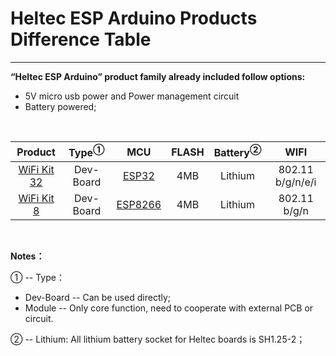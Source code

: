 # Heltec ESP Arduino Products Difference Table



------

**“Heltec ESP Arduino” product family already included follow options:**

- 5V micro usb power and Power management circuit
- Battery powered;

&nbsp;

|                        Product                         | Type<sup>①</sup> |                             MCU                              | FLASH | Battery<sup>②</sup> |       WIFI       |
| :----------------------------------------------------: | :--------------: | :----------------------------------------------------------: | :---: | :-----------------: | :--------------: |
| [WiFi Kit 32](https://heltec.org/project/wifi-kit-32/) |    Dev-Board     | [ESP32](https://www.espressif.com/sites/default/files/documentation/esp32_datasheet_en.pdf) |  4MB  |       Lithium       | 802.11 b/g/n/e/i |
|  [WiFi Kit 8](https://heltec.org/project/wifi-kit-8/)  |    Dev-Board     | [ESP8266](https://www.espressif.com/sites/default/files/documentation/0a-esp8266ex_datasheet_en.pdf) |  4MB  |       Lithium       |   802.11 b/g/n   |

&nbsp;

**Notes：**

① -- Type：
- Dev-Board -- Can be used directly;
- Module -- Only core function, need to cooperate with external PCB or circuit.

② -- Lithium: All lithium battery socket for Heltec boards is SH1.25-2；

